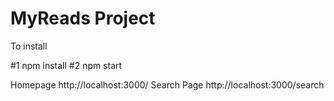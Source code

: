 ﻿# MyReads Project

To install

#1 npm install
#2 npm start

Homepage http://localhost:3000/
Search Page http://localhost:3000/search